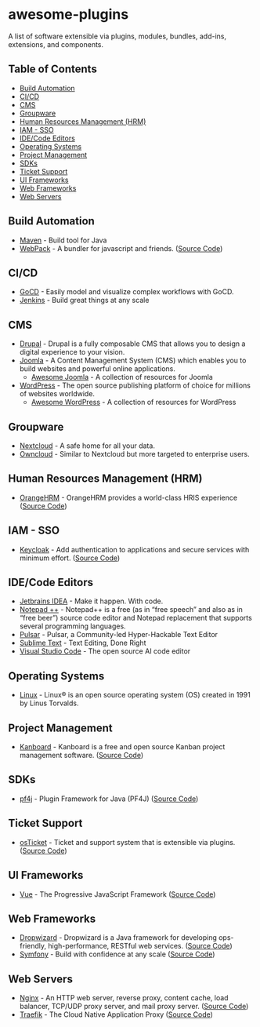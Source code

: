 # awesome-plugins
A list of software extensible via plugins, modules, bundles, add-ins, extensions, and components.

## Table of Contents

- [Build Automation](#build-automation)
- [CI/CD](#cicd)
- [CMS](#CMS)
- [Groupware](#Groupware)
- [Human Resources Management (HRM)](#human-resources-management-hrm)
- [IAM - SSO](#iam---sso)
- [IDE/Code Editors](#idecode-editors)
- [Operating Systems](#operating-systems)
- [Project Management](#project-management)
- [SDKs](#sdks)
- [Ticket Support](#ticket-support)
- [UI Frameworks](#ui-frameworks)
- [Web Frameworks](#web-frameworks)
- [Web Servers](#web-servers)

## Build Automation
- [Maven](https://github.com/apache/maven) - Build tool for Java
- [WebPack](https://webpack.js.org/) - A bundler for javascript and friends. ([Source Code](https://github.com/webpack/webpack))

## CI/CD
- [GoCD](https://www.gocd.org/) - Easily model and visualize complex workflows with GoCD.
- [Jenkins](https://github.com/jenkinsci/jenkins) - Build great things at any scale

## CMS
- [Drupal](https://github.com/drupal/drupal) - Drupal is a fully composable CMS that allows you to design a digital experience to your vision.
- [Joomla](https://github.com/joomla/joomla-cms) - A Content Management System (CMS) which enables you to build websites and powerful online applications.
  - [Awesome Joomla](https://github.com/rajnishmsrit/awesome-joomla?tab=readme-ov-file#development) - A collection of resources for Joomla
- [WordPress](https://github.com/WordPress/WordPress) - The open source publishing platform of choice for millions of websites worldwide.
  - [Awesome WordPress](https://github.com/miziomon/awesome-wordpress) - A collection of resources for WordPress 

## Groupware
- [Nextcloud](https://github.com/nextcloud) - A safe home for all your data.
- [Owncloud](https://github.com/owncloud) -  Similar to Nextcloud but more targeted to enterprise users.

## Human Resources Management (HRM)
- [OrangeHRM](https://www.orangehrm.com/) - OrangeHRM provides a world-class HRIS experience ([Source Code](https://github.com/orangehrm/orangehrm))

## IAM - SSO
- [Keycloak](https://www.keycloak.org/) - Add authentication to applications and secure services with minimum effort. ([Source Code](https://github.com/keycloak/keycloak))

## IDE/Code Editors
- [Jetbrains IDEA](https://www.jetbrains.com/ides/) - Make it happen. With code.
- [Notepad ++](https://github.com/notepad-plus-plus/notepad-plus-plus) - Notepad++ is a free (as in “free speech” and also as in “free beer”) source code editor and Notepad replacement that supports several programming languages.
- [Pulsar](https://github.com/pulsar-edit/pulsar) - Pulsar, a Community-led Hyper-Hackable Text Editor
- [Sublime Text](https://www.sublimetext.com/) - Text Editing, Done Right
- [Visual Studio Code](https://github.com/microsoft/vscode) - The open source AI code editor

## Operating Systems
- [Linux](https://github.com/torvalds/linux) - Linux® is an open source operating system (OS) created in 1991 by Linus Torvalds.

## Project Management
- [Kanboard](https://kanboard.org/) - Kanboard is a free and open source Kanban project management software. ([Source Code](https://github.com/kanboard/kanboard))

## SDKs
- [pf4j](https://pf4j.org/) - Plugin Framework for Java (PF4J) ([Source Code](https://github.com/pf4j/pf4j))

## Ticket Support
- [osTicket](https://osticket.com/) - Ticket and support system that is extensible via plugins. ([Source Code](https://github.com/osTicket/osTicket))

## UI Frameworks
- [Vue](https://vuejs.org/) - The Progressive JavaScript Framework ([Source Code](https://github.com/vuejs/core))

## Web Frameworks
- [Dropwizard](https://www.dropwizard.io/en/stable/) - Dropwizard is a Java framework for developing ops-friendly, high-performance, RESTful web services. ([Source Code](https://github.com/dropwizard/dropwizard))
- [Symfony](https://symfony.com/) - Build with confidence at any scale ([Source Code](https://github.com/symfony/symfony))

## Web Servers
- [Nginx](https://nginx.org/) - An HTTP web server, reverse proxy, content cache, load balancer, TCP/UDP proxy server, and mail proxy server. ([Source Code](https://github.com/nginx/nginx))
- [Traefik](https://traefik.io/) - The Cloud Native Application Proxy ([Source Code](https://github.com/traefik/traefik))

